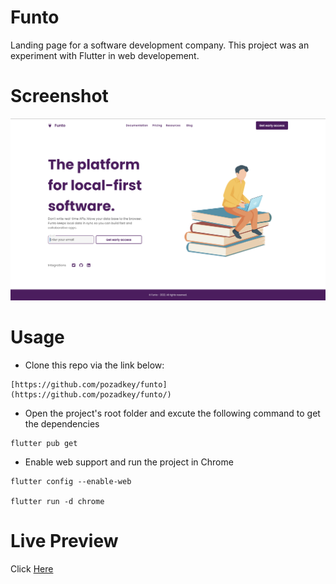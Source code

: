# Funto

Landing page for a software development company. This project was an experiment with Flutter in web developement.

# Screenshot

![Screenshot](https://github.com/pozadkey/funto/blob/master/screenshots/funto.png)

# Usage

- Clone this repo via the link below:

```
[https://github.com/pozadkey/funto](https://github.com/pozadkey/funto/)
```

- Open the project's root folder and excute the following command to get the dependencies

```
flutter pub get
```

- Enable web support and run the project in Chrome

```
flutter config --enable-web

flutter run -d chrome
```

# Live Preview

Click [Here](https://tapcapitals.com)